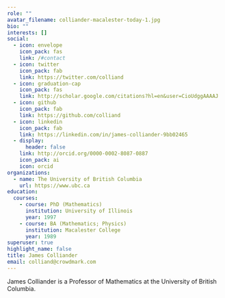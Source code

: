 ```yaml
---
role: ""
avatar_filename: colliander-macalester-today-1.jpg
bio: ""
interests: []
social:
  - icon: envelope
    icon_pack: fas
    link: /#contact
  - icon: twitter
    icon_pack: fab
    link: https://twitter.com/colliand
  - icon: graduation-cap
    icon_pack: fas
    link: http://scholar.google.com/citations?hl=en&user=CioUdggAAAAJ
  - icon: github
    icon_pack: fab
    link: https://github.com/colliand
  - icon: linkedin
    icon_pack: fab
    link: https://linkedin.com/in/james-colliander-9bb02465
  - display:
      header: false
    link: http://orcid.org/0000-0002-8087-0887
    icon_pack: ai
    icon: orcid
organizations:
  - name: The University of British Columbia
    url: https://www.ubc.ca
education:
  courses:
    - course: PhD (Mathematics)
      institution: University of Illinois
      year: 1997
    - course: BA (Mathematics; Physics)
      institution: Macalester College
      year: 1989
superuser: true
highlight_name: false
title: James Colliander
email: colliand@crowdmark.com
---
```


James Colliander is a Professor of Mathematics at the University of British Columbia.
